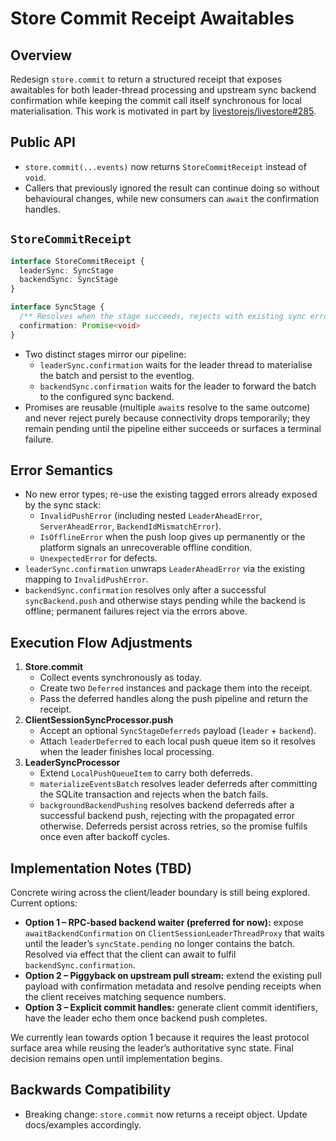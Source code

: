 # Store Commit Receipt Awaitables

## Overview

Redesign `store.commit` to return a structured receipt that exposes awaitables for both leader-thread processing and upstream sync backend confirmation while keeping the commit call itself synchronous for local materialisation. This work is motivated in part by [livestorejs/livestore#285](https://github.com/livestorejs/livestore/issues/285).

## Public API

- `store.commit(...events)` now returns `StoreCommitReceipt` instead of `void`.
- Callers that previously ignored the result can continue doing so without behavioural changes, while new consumers can `await` the confirmation handles.

## `StoreCommitReceipt`

```ts
interface StoreCommitReceipt {
  leaderSync: SyncStage
  backendSync: SyncStage
}

interface SyncStage {
  /** Resolves when the stage succeeds, rejects with existing sync errors otherwise. */
  confirmation: Promise<void>
}
```

- Two distinct stages mirror our pipeline:
  - `leaderSync.confirmation` waits for the leader thread to materialise the batch and persist to the eventlog.
  - `backendSync.confirmation` waits for the leader to forward the batch to the configured sync backend.
- Promises are reusable (multiple `await`s resolve to the same outcome) and never reject purely because connectivity drops temporarily; they remain pending until the pipeline either succeeds or surfaces a terminal failure.

## Error Semantics

- No new error types; re-use the existing tagged errors already exposed by the sync stack:
  - `InvalidPushError` (including nested `LeaderAheadError`, `ServerAheadError`, `BackendIdMismatchError`).
  - `IsOfflineError` when the push loop gives up permanently or the platform signals an unrecoverable offline condition.
  - `UnexpectedError` for defects.
- `leaderSync.confirmation` unwraps `LeaderAheadError` via the existing mapping to `InvalidPushError`.
- `backendSync.confirmation` resolves only after a successful `syncBackend.push` and otherwise stays pending while the backend is offline; permanent failures reject via the errors above.

## Execution Flow Adjustments

1. **Store.commit**
   - Collect events synchronously as today.
   - Create two `Deferred` instances and package them into the receipt.
   - Pass the deferred handles along the push pipeline and return the receipt.
2. **ClientSessionSyncProcessor.push**
   - Accept an optional `SyncStageDeferreds` payload (`leader` + `backend`).
   - Attach `leaderDeferred` to each local push queue item so it resolves when the leader finishes local processing.
3. **LeaderSyncProcessor**
   - Extend `LocalPushQueueItem` to carry both deferreds.
   - `materializeEventsBatch` resolves leader deferreds after committing the SQLite transaction and rejects when the batch fails.
   - `backgroundBackendPushing` resolves backend deferreds after a successful backend push, rejecting with the propagated error otherwise. Deferreds persist across retries, so the promise fulfils once even after backoff cycles.

## Implementation Notes (TBD)

Concrete wiring across the client/leader boundary is still being explored. Current options:

- **Option 1 – RPC-based backend waiter (preferred for now):** expose `awaitBackendConfirmation` on `ClientSessionLeaderThreadProxy` that waits until the leader’s `syncState.pending` no longer contains the batch. Resolved via effect that the client can await to fulfil `backendSync.confirmation`.
- **Option 2 – Piggyback on upstream pull stream:** extend the existing pull payload with confirmation metadata and resolve pending receipts when the client receives matching sequence numbers.
- **Option 3 – Explicit commit handles:** generate client commit identifiers, have the leader echo them once backend push completes.

We currently lean towards option 1 because it requires the least protocol surface area while reusing the leader’s authoritative sync state. Final decision remains open until implementation begins.

## Backwards Compatibility

- Breaking change: `store.commit` now returns a receipt object. Update docs/examples accordingly.


